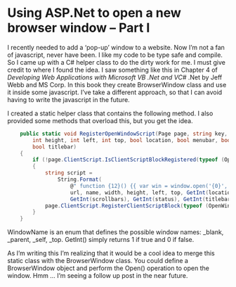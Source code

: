 # Using ASP.Net to open a new browser window – Part I


I recently needed to add a ‘pop-up’ window to a website. Now I’m not a fan of javascript, never have been. I like my code to be type safe and compile. So I came up with a C# helper class to do the dirty work for me. I must give credit to where I found the idea. I saw something like this in Chapter 4 of <span style="font-style: italic;">Developing Web Applications with Microsoft VB .Net and VC#</span> .Net by Jeff Webb and MS Corp. In this book they create BrowserWindow class and use it inside some javascript. I’ve take a different approach, so that I can avoid having to write the javascript in the future.

I created a static helper class that contains the following method. I also provided some methods that overload this, but you get the idea.

``` csharp
    public static void RegisterOpenWindowScript(Page page, string key, string url, WindowName name, int width,
        int height, int left, int top, bool location, bool menubar, bool resizable, bool scrollbars, bool status,
        bool titlebar)
    {
        if (!page.ClientScript.IsClientScriptBlockRegistered(typeof (OpenWindowHelper), key))
        {
            string script =
                String.Format(
                    @" function {12}() {{ var win = window.open('{0}', '{1}', 'width={2},height={3},left={4},top={5},location={6}, menubar={7},resizable={8},scrollbars={9}, status={10},titlebar={11}'); win.focus(); }} ",
                    url, name, width, height, left, top, GetInt(location), GetInt(menubar), GetInt(resizable),
                    GetInt(scrollbars), GetInt(status), GetInt(titlebar), openFunctionName);
            page.ClientScript.RegisterClientScriptBlock(typeof (OpenWindowHelper), key, script, true);
        }
    }
```

WindowName is an enum that defines the possible window names: _blank, _parent, _self, _top. GetInt() simply returns 1 if true and 0 if false.

As I’m writing this I’m realizing that it would be a cool idea to merge this static class with the BrowserWindow class. You could define a BrowserWindow object and perform the Open() operation to open the window. Hmm … I’m seeing a follow up post in the near future.
